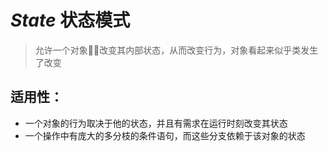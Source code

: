 # ***State*** 状态模式
>允许一个对象改变其内部状态，从而改变行为，对象看起来似乎类发生了改变

## 适用性：
* 一个对象的行为取决于他的状态，并且有需求在运行时刻改变其状态
* 一个操作中有庞大的多分枝的条件语句，而这些分支依赖于该对象的状态

